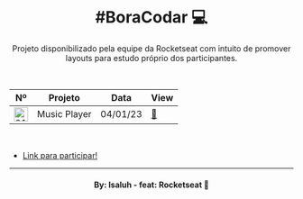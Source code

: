 <h1 align="center"> #BoraCodar 💻 </h1>

<p align="center">
Projeto disponibilizado pela equipe da Rocketseat com intuito de promover layouts para estudo próprio dos participantes.<br/>
</p>

<br>

<table align="center">
   <thead>
    <tr>
        <th>Nº</th>
        <th>Projeto</th>
        <th>Data</th>
        <th>View</th>
    </tr>
   </thead>
   <tbody>
    <tr>
        <td><img src="https://cdn.discordapp.com/emojis/1008814022923145368.webp?size=96&quality=lossless" alt="01" width='25' height='25'></td>
        <td>Music Player</td>
        <td>04/01/23</td>
        <td><a href="https://github.com/Isaluh/brcd/tree/main/player_musica">🔗</a></td>
     </tr>
   </tbody>
</table>

<br>

- [Link para participar!](https://boracodar.dev/)

---

<h4 align="center">By: Isaluh - feat: Rocketseat 🤍</h4>
